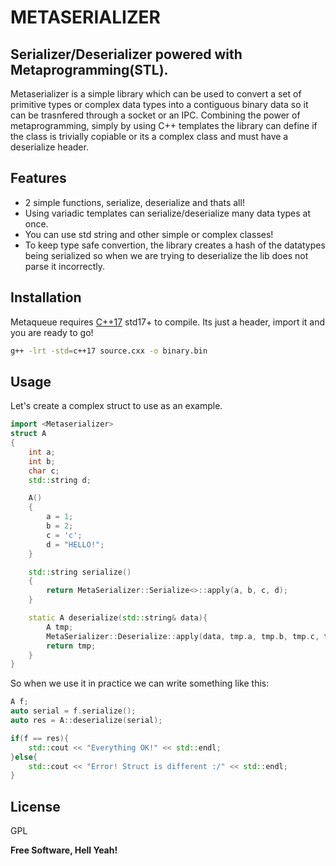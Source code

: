 # METASERIALIZER
## Serializer/Deserializer powered with Metaprogramming(STL). 

Metaserializer is a simple library which can be used to convert a set of primitive types or complex data types into a contiguous binary data so it can be trasnfered through a socket or an IPC. Combining the power of metaprogramming, simply by using C++ templates the library can define if the class is trivially copiable or its a complex class and must have a deserialize header.

## Features

- 2 simple functions, serialize, deserialize and thats all!
- Using variadic templates can serialize/deserialize many data types at once.
- You can use std string and other simple or complex classes!
- To keep type safe convertion, the library creates a hash of the datatypes being serialized so when we are trying to deserialize the lib does not parse it incorrectly.

## Installation

Metaqueue requires [C++17](https://en.cppreference.com/w/cpp/17) std17+ to compile. Its just a header, import it and you are ready to go!

```sh
g++ -lrt -std=c++17 source.cxx -o binary.bin
```
## Usage
Let's create a complex struct to use as an example. 
```c++
import <Metaserializer>
struct A
{
    int a;
    int b;
    char c;
    std::string d;

    A()
    {
        a = 1;
        b = 2;
        c = 'c';
        d = "HELLO!";
    }

    std::string serialize()
    {
        return MetaSerializer::Serialize<>::apply(a, b, c, d);
    }

    static A deserialize(std::string& data){
        A tmp;
        MetaSerializer::Deserialize::apply(data, tmp.a, tmp.b, tmp.c, tmp.d);
        return tmp;
    }
}
```

So when we use it in practice we can write something like this:

```c++
A f;
auto serial = f.serialize();
auto res = A::deserialize(serial);

if(f == res){
    std::cout << "Everything OK!" << std::endl;
}else{
    std::cout << "Error! Struct is different :/" << std::endl;
}
```
## License

GPL

**Free Software, Hell Yeah!**
